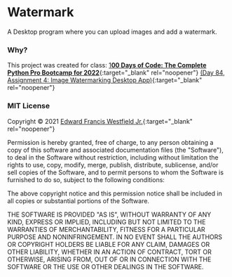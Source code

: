 # Watermark

A Desktop program where you can upload images and add a watermark.

### Why?

This project was created for class: [1**00 Days of Code: The Complete Python Pro Bootcamp for 2022**](https://www.udemy.com/course/100-days-of-code/){:target="_blank" rel="noopener"} [(Day 84, Assignment 4: Image Watermarking Desktop App)](https://www.udemy.com/course/100-days-of-code/learn/practice/1251146#questions){:target="_blank" rel="noopener"}

### MIT License

Copyright © 2021 [Edward Francis Westfield Jr.](https://www.edwestfieldjr.com/){:target="_blank" rel="noopener"}

Permission is hereby granted, free of charge, to any person obtaining a copy of this software and associated documentation files (the "Software"), to deal in the Software without restriction, including without limitation the rights  to use, copy, modify, merge, publish, distribute, sublicense, and/or sell copies of the Software, and to permit persons to whom the Software is furnished to do so, subject to the following conditions:

The above copyright notice and this permission notice shall be included in all copies or substantial portions of the Software.

THE SOFTWARE IS PROVIDED "AS IS", WITHOUT WARRANTY OF ANY KIND, EXPRESS OR IMPLIED, INCLUDING BUT NOT LIMITED TO THE WARRANTIES OF MERCHANTABILITY, FITNESS FOR A PARTICULAR PURPOSE AND NONINFRINGEMENT. IN NO EVENT SHALL THE AUTHORS OR COPYRIGHT HOLDERS BE LIABLE FOR ANY CLAIM, DAMAGES OR OTHER LIABILITY, WHETHER IN AN ACTION OF CONTRACT, TORT OR OTHERWISE, ARISING FROM, OUT OF OR IN CONNECTION WITH THE SOFTWARE OR THE USE OR OTHER DEALINGS IN THE SOFTWARE.
